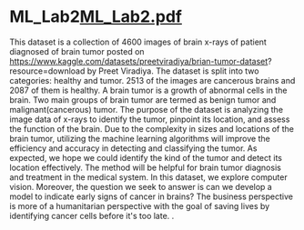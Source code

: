 # ML_Lab2[ML_Lab2.pdf](https://github.com/camrose00/ML_Lab2/files/11102227/ML_Lab2.pdf)


This dataset is a collection of 4600 images of brain x-rays of patient diagnosed of brain tumor posted on 
https://www.kaggle.com/datasets/preetviradiya/brian-tumor-dataset? resource=download by Preet Viradiya. The dataset is split into two categories: healthy 
and tumor. 2513 of the images are cancerous brains and 2087 of them is healthy.
A brain tumor is a growth of abnormal cells in the brain. Two main groups of brain tumor are termed as benign tumor and malignant(cancerous) tumor. The 
purpose of the dataset is analyzing the image data of x-rays to identify the tumor, pinpoint its location, and assess the function of the brain. Due to the 
complexity in sizes and locations of the brain tumor, utilizing the machine learning algorithms will improve the efficiency and accuracy in detecting and 
classifying the tumor. As expected, we hope we could identify the kind of the tumor and detect its location effectively. The method will be helpful for 
brain tumor diagnosis and treatment in the medical system. In this dataset, we explore computer vision. Moreover, the question we seek to answer is can we 
develop a model to indicate early signs of cancer in brains? The business perspective is more of a humanitarian perspective with the goal of saving lives 
by identifying cancer cells before it's too late. .
